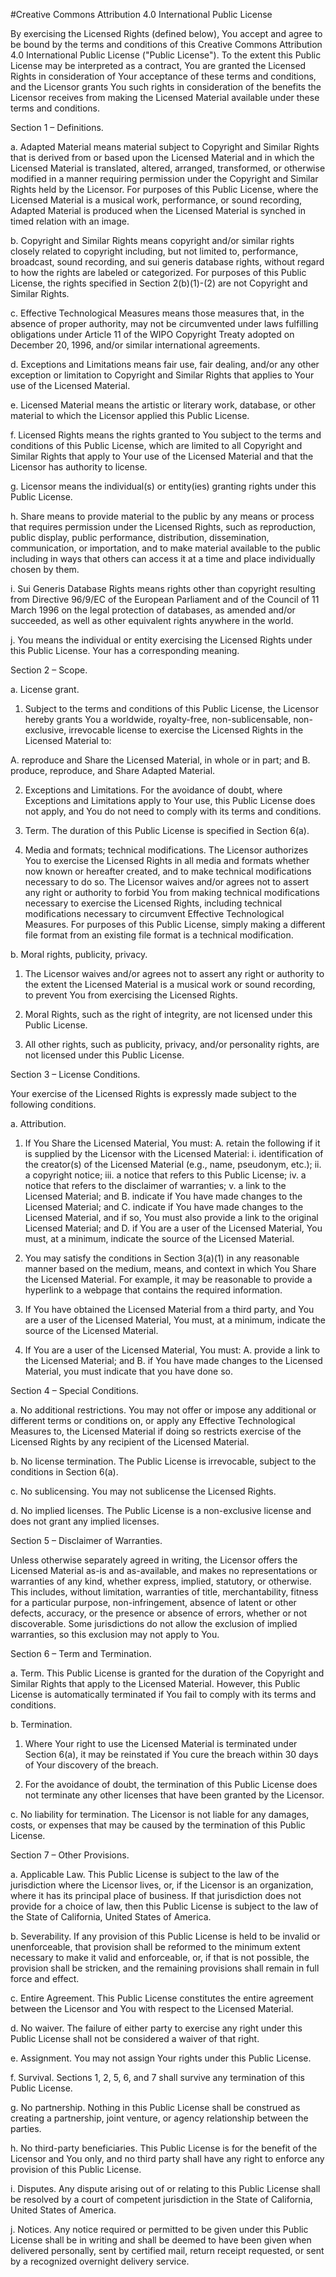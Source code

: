#Creative Commons Attribution 4.0 International Public License

By exercising the Licensed Rights (defined below), You accept and agree to be bound by the terms and conditions of this Creative Commons Attribution 4.0 International Public License ("Public License"). To the extent this Public License may be interpreted as a contract, You are granted the Licensed Rights in consideration of Your acceptance of these terms and conditions, and the Licensor grants You such rights in consideration of the benefits the Licensor receives from making the Licensed Material available under these terms and conditions.

Section 1 – Definitions.

a. Adapted Material means material subject to Copyright and Similar Rights that is derived from or based upon the Licensed Material and in which the Licensed Material is translated, altered, arranged, transformed, or otherwise modified in a manner requiring permission under the Copyright and Similar Rights held by the Licensor. For purposes of this Public License, where the Licensed Material is a musical work, performance, or sound recording, Adapted Material is produced when the Licensed Material is synched in timed relation with an image.

b. Copyright and Similar Rights means copyright and/or similar rights closely related to copyright including, but not limited to, performance, broadcast, sound recording, and sui generis database rights, without regard to how the rights are labeled or categorized. For purposes of this Public License, the rights specified in Section 2(b)(1)-(2) are not Copyright and Similar Rights.

c. Effective Technological Measures means those measures that, in the absence of proper authority, may not be circumvented under laws fulfilling obligations under Article 11 of the WIPO Copyright Treaty adopted on December 20, 1996, and/or similar international agreements.

d. Exceptions and Limitations means fair use, fair dealing, and/or any other exception or limitation to Copyright and Similar Rights that applies to Your use of the Licensed Material.

e. Licensed Material means the artistic or literary work, database, or other material to which the Licensor applied this Public License.

f. Licensed Rights means the rights granted to You subject to the terms and conditions of this Public License, which are limited to all Copyright and Similar Rights that apply to Your use of the Licensed Material and that the Licensor has authority to license.

g. Licensor means the individual(s) or entity(ies) granting rights under this Public License.

h. Share means to provide material to the public by any means or process that requires permission under the Licensed Rights, such as reproduction, public display, public performance, distribution, dissemination, communication, or importation, and to make material available to the public including in ways that others can access it at a time and place individually chosen by them.

i. Sui Generis Database Rights means rights other than copyright resulting from Directive 96/9/EC of the European Parliament and of the Council of 11 March 1996 on the legal protection of databases, as amended and/or succeeded, as well as other equivalent rights anywhere in the world.

j. You means the individual or entity exercising the Licensed Rights under this Public License. Your has a corresponding meaning.

Section 2 – Scope.

a. License grant.

1. Subject to the terms and conditions of this Public License, the Licensor hereby grants You a worldwide, royalty-free, non-sublicensable, non-exclusive, irrevocable license to exercise the Licensed Rights in the Licensed Material to:

A. reproduce and Share the Licensed Material, in whole or in part; and
B. produce, reproduce, and Share Adapted Material.

2. Exceptions and Limitations. For the avoidance of doubt, where Exceptions and Limitations apply to Your use, this Public License does not apply, and You do not need to comply with its terms and conditions.

3. Term. The duration of this Public License is specified in Section 6(a).

4. Media and formats; technical modifications. The Licensor authorizes You to exercise the Licensed Rights in all media and formats whether now known or hereafter created, and to make technical modifications necessary to do so. The Licensor waives and/or agrees not to assert any right or authority to forbid You from making technical modifications necessary to exercise the Licensed Rights, including technical modifications necessary to circumvent Effective Technological Measures. For purposes of this Public License, simply making a different file format from an existing file format is a technical modification.

b. Moral rights, publicity, privacy.

1. The Licensor waives and/or agrees not to assert any right or authority to the extent the Licensed Material is a musical work or sound recording, to prevent You from exercising the Licensed Rights.

2. Moral Rights, such as the right of integrity, are not licensed under this Public License.

3. All other rights, such as publicity, privacy, and/or personality rights, are not licensed under this Public License.

Section 3 – License Conditions.

Your exercise of the Licensed Rights is expressly made subject to the following conditions.

a. Attribution.

1. If You Share the Licensed Material, You must:
A. retain the following if it is supplied by the Licensor with the Licensed Material:
i. identification of the creator(s) of the Licensed Material (e.g., name, pseudonym, etc.);
ii. a copyright notice;
iii. a notice that refers to this Public License;
iv. a notice that refers to the disclaimer of warranties;
v. a link to the Licensed Material; and
B. indicate if You have made changes to the Licensed Material; and
C. indicate if You have made changes to the Licensed Material, and if so, You must also provide a link to the original Licensed Material; and
D. if You are a user of the Licensed Material, You must, at a minimum, indicate the source of the Licensed Material.

2. You may satisfy the conditions in Section 3(a)(1) in any reasonable manner based on the medium, means, and context in which You Share the Licensed Material. For example, it may be reasonable to provide a hyperlink to a webpage that contains the required information.

3. If You have obtained the Licensed Material from a third party, and You are a user of the Licensed Material, You must, at a minimum, indicate the source of the Licensed Material.

4. If You are a user of the Licensed Material, You must:
A. provide a link to the Licensed Material; and
B. if You have made changes to the Licensed Material, you must indicate that you have done so.

Section 4 – Special Conditions.

a. No additional restrictions. You may not offer or impose any additional or different terms or conditions on, or apply any Effective Technological Measures to, the Licensed Material if doing so restricts exercise of the Licensed Rights by any recipient of the Licensed Material.

b. No license termination. The Public License is irrevocable, subject to the conditions in Section 6(a).

c. No sublicensing. You may not sublicense the Licensed Rights.

d. No implied licenses. The Public License is a non-exclusive license and does not grant any implied licenses.

Section 5 – Disclaimer of Warranties.

Unless otherwise separately agreed in writing, the Licensor offers the Licensed Material as-is and as-available, and makes no representations or warranties of any kind, whether express, implied, statutory, or otherwise. This includes, without limitation, warranties of title, merchantability, fitness for a particular purpose, non-infringement, absence of latent or other defects, accuracy, or the presence or absence of errors, whether or not discoverable. Some jurisdictions do not allow the exclusion of implied warranties, so this exclusion may not apply to You.

Section 6 – Term and Termination.

a. Term. This Public License is granted for the duration of the Copyright and Similar Rights that apply to the Licensed Material. However, this Public License is automatically terminated if You fail to comply with its terms and conditions.

b. Termination.

1. Where Your right to use the Licensed Material is terminated under Section 6(a), it may be reinstated if You cure the breach within 30 days of Your discovery of the breach.

2. For the avoidance of doubt, the termination of this Public License does not terminate any other licenses that have been granted by the Licensor.

c. No liability for termination. The Licensor is not liable for any damages, costs, or expenses that may be caused by the termination of this Public License.

Section 7 – Other Provisions.

a. Applicable Law. This Public License is subject to the law of the jurisdiction where the Licensor lives, or, if the Licensor is an organization, where it has its principal place of business. If that jurisdiction does not provide for a choice of law, then this Public License is subject to the law of the State of California, United States of America.

b. Severability. If any provision of this Public License is held to be invalid or unenforceable, that provision shall be reformed to the minimum extent necessary to make it valid and enforceable, or, if that is not possible, the provision shall be stricken, and the remaining provisions shall remain in full force and effect.

c. Entire Agreement. This Public License constitutes the entire agreement between the Licensor and You with respect to the Licensed Material.

d. No waiver. The failure of either party to exercise any right under this Public License shall not be considered a waiver of that right.

e. Assignment. You may not assign Your rights under this Public License.

f. Survival. Sections 1, 2, 5, 6, and 7 shall survive any termination of this Public License.

g. No partnership. Nothing in this Public License shall be construed as creating a partnership, joint venture, or agency relationship between the parties.

h. No third-party beneficiaries. This Public License is for the benefit of the Licensor and You only, and no third party shall have any right to enforce any provision of this Public License.

i. Disputes. Any dispute arising out of or relating to this Public License shall be resolved by a court of competent jurisdiction in the State of California, United States of America.

j. Notices. Any notice required or permitted to be given under this Public License shall be in writing and shall be deemed to have been given when delivered personally, sent by certified mail, return receipt requested, or sent by a recognized overnight delivery service.

